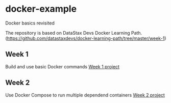 # docker-example
Docker basics revisited

The repository is based on DataStax Devs Docker Learning Path. (https://github.com/datastaxdevs/docker-learning-path/tree/master/week-1)

## Week 1

Build and use basic Docker commands
[Week 1 project](docker-week-1/)

## Week 2

Use Docker Compose to run multiple dependend containers
[Week 2 project](docker-compose-week-2/)